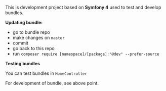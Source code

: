 This is development project based on **Symfony 4** used to test and develop bundles.


**Updating bundle:**

- go to bundle repo 
- make changes on `master` 
- commit 
- go back to this repo
- run `composer require [namespace]/[package]:"@dev" --prefer-source`

**Testing bundles**

You can test bundles in `HomeController`

For development of bundle, see above point.